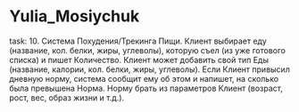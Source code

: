 # Yulia_Mosiychuk
task:
10. Система Похудения/Трекинга Пищи. Клиент выбирает еду
(название, кол. белки, жиры, углеволы), которую съел (из уже готового
списка) и пишет Количество. Клиент может добавить свой тип Еды
(название, калории, кол. белки, жиры, углеволы). Если Клиент привысил
дневную норму, система сообщит ему об этом и напишет, на сколько была
превышена Норма. Норму брать из параметров Клиент (возраст, рост, вес,
образ жизни и т.д.).
